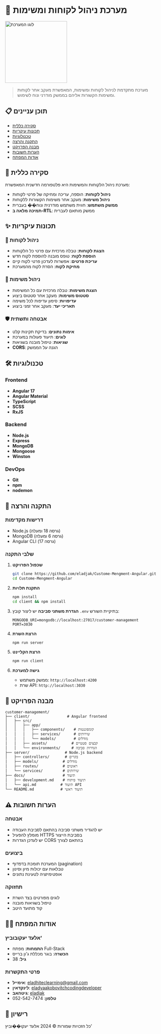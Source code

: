 # 🎯 מערכת ניהול לקוחות ומשימות

<img src="client/src/assets/logo.png" alt="לוגו המערכת" width="200" height="200">

> מערכת מתקדמת לניהול לקוחות ומשימות, המאפשרת מעקב אחר לקוחות ומשימות הקשורות אליהם בממשק מודרני ונוח לשימוש.

## 📋 תוכן עניינים
- [סקירה כללית](#סקירה-כללית)
- [תכונות עיקריות](#תכונות-עיקריות)
- [טכנולוגיות](#טכנולוגיות)
- [התקנה והרצה](#התקנה-והרצה)
- [מבנה הפרויקט](#מבנה-הפרויקט)
- [הערות חשובות](#הערות-חשובות)
- [אודות המפתח](#אודות-המפתח)

## 🎯 סקירה כללית

מערכת ניהול הלקוחות והמשימות היא פלטפורמה חדשנית המאפשרת:
- **ניהול לקוחות**: הוספה, עריכה ומחיקה של פרטי לקוחות
- **ניהול משימות**: מעקב אחר משימות הקשורות ללקוחות
- **ממשק משתמש**: חווית משתמש מודרנית ונוח�� בעברית
- **תמיכה מלאה ב-RTL**: ממשק מותאם לעברית

## ✨ תכונות עיקריות

### 👥 ניהול לקוחות
- **הצגת לקוחות**: טבלה מרכזית עם פרטי כל הלקוחות
- **הוספת לקוח**: טופס מובנה להוספת לקוח חדש
- **עריכת פרטים**: אפשרות לעדכון פרטי לקוח קיים
- **מחיקת לקוח**: הסרת לקוח מהמערכת

### 📝 ניהול משימות
- **הצגת משימות**: טבלה מרכזית עם כל המשימות
- **סטטוס משימות**: מעקב אחר סטטוס ביצוע
- **עדיפויות**: סימון עדיפות לכל משימה
- **תאריכי יעד**: מעקב אחר זמני ביצוע

### 🛡️ אבטחה ותשתית
- **אימות נתונים**: בדיקת תקינות קלט
- **לוגים**: תיעוד פעולות במערכת
- **שגיאות**: טיפול מובנה בשגיאות
- **CORS**: הגנה על הממשק

## 🛠️ טכנולוגיות

### Frontend
- **Angular 17**
- **Angular Material**
- **TypeScript**
- **SCSS**
- **RxJS**

### Backend
- **Node.js**
- **Express**
- **MongoDB**
- **Mongoose**
- **Winston**

### DevOps
- **Git**
- **npm**
- **nodemon**

## 🚀 התקנה והרצה

### דרישות מקדימות
- Node.js (גרסה 18 ומעלה)
- MongoDB (גרסה 6 ומעלה)
- Angular CLI (גרסה 17)

### שלבי התקנה

1. **שכפול הפרויקט**
   ```bash
   git clone https://github.com/eladjak/Custome-Mengment-Angular.git
   cd Custome-Mengment-Angular
   ```

2. **התקנת תלויות**
   ```bash
   npm install
   cd client && npm install
   ```

3. **הגדרת משתני סביבה**
   יש ליצור קובץ `.env` בתיקיית השורש:
   ```
   MONGODB_URI=mongodb://localhost:27017/customer-management
   PORT=3030
   ```

4. **הרצת השרת**
   ```bash
   npm run server
   ```

5. **הרצת הקליינט**
   ```bash
   npm run client
   ```

6. **גישה למערכת**
   - ממשק משתמש: `http://localhost:4200`
   - שרת API: `http://localhost:3030`

## 📁 מבנה הפרויקט

```
customer-management/
├── client/                 # Angular frontend
│   ├── src/
│   │   ├── app/
│   │   │   ├── components/    # קומפוננטות
│   │   │   ├── services/      # שירותים
│   │   │   └── models/        # מודלים
│   │   ├── assets/           # קבצים סטטיים
│   │   └── environments/     # הגדרות סביבה
├── server/                # Node.js backend
│   ├── controllers/       # בקרים
│   ├── models/           # מודלים
│   ├── routes/           # ראוטים
│   └── services/         # שירותים
├── docs/                 # תיעוד
│   ├── development.md    # תיעוד פיתוח
│   └── api.md           # תיעוד API
└── README.md            # תיעוד ראשי
```

## ⚠️ הערות חשובות

### אבטחה
- יש להגדיר משתני סביבה בהתאם לסביבת העבודה
- מומלץ להפעיל HTTPS בסביבת הייצור
- יש לעדכן הגדרות CORS בהתאם לצורך

### ביצועים
- המערכת תומכת בדפדוף (pagination)
- טבלאות עם יכולות מיון וסינון
- אופטימיזציה לטעינת נתונים

### תחזוקה
- לוגים מפורטים בצד השרת
- טיפול בשגיאות מובנה
- קוד מתועד היטב

## 👨‍💻 אודות המפתח

### אלעד יעקובוביץ'
- **התמחות**: מפתח Full-Stack
- **הכשרה**: בוגר מכללת ג'ון ברייס
- **גיל**: 38

### פרטי התקשרות
- **אימייל**: [eladhiteclearning@gmail.com](mailto:eladhiteclearning@gmail.com)
- **לינקדאין**: [eladyaakobovitchcodingdeveloper](https://www.linkedin.com/in/eladyaakobovitchcodingdeveloper/)
- **גיטהאב**: [eladjak](https://github.com/eladjak)
- **טלפון**: 052-542-7474

## 📄 רישיון
כל הזכויות שמורות © 2024 אלעד יעקו��וביץ'